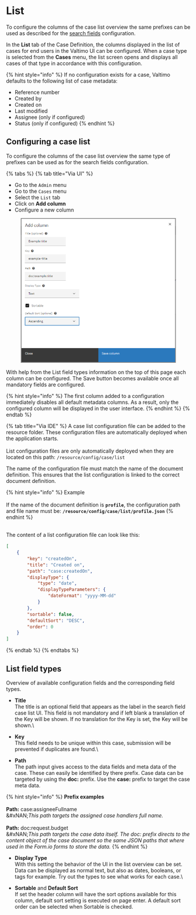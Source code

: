 # List

To configure the columns of the case list overview the same prefixes can be used as described for the [search fields](search-fields.md) configuration.

In the **List** tab of the Case Definition, the columns displayed in the list of cases for end users in the Valtimo UI can be configured. When a case type is selected from the **Cases** menu, the list screen opens and displays all cases of that type in accordance with this configuration.

{% hint style="info" %}
If no configuration exists for a case, Valtimo defaults to the following list of case metadata:

* Reference number
* Created by
* Created on
* Last modified
* Assignee (only if configured)
* Status (only if configured)
{% endhint %}

## Configuring a case list

To configure the columns of the case list overview the same type of prefixes can be used as for the search fields configuration.

{% tabs %}
{% tab title="Via UI" %}
* Go to the `Admin` menu
* Go to the `Cases` menu
* Select the `List` tab
* Click on **Add column**
* Configure a new column

<figure><img src="../../.gitbook/assets/image (46).png" alt=""><figcaption></figcaption></figure>

With help from the List field types information on the top of this page each column can be configured. The Save button becomes available once all mandatory fields are configured.

{% hint style="info" %}
The first column added to a configuration immediately disables all default metadata columns. As a result, only the configured column will be displayed in the user interface.
{% endhint %}
{% endtab %}

{% tab title="Via IDE" %}
A case list configuration file can be added to the resource folder. These configuration files are automatically deployed when the application starts.\
\
List configuration files are only automatically deployed when they are located on this path: `/resource/config/case/list`

The name of the configuration file must match the name of the document definition. This ensures that the list configuration is linked to the correct document definition.

{% hint style="info" %}
Example\
\
If the name of the document definition is **`profile`**, the configuration path and file name must be: **`/resource/config/case/list/profile.json`**
{% endhint %}

\
The content of a list configuration file can look like this:

```json
[
    {
        "key": "createdOn",
        "title": "Created on",
        "path": "case:createdOn",
        "displayType": {
            "type": "date",
            "displayTypeParameters": {
                "dateFormat": "yyyy-MM-dd"
            }
        },
        "sortable": false,
        "defaultSort": "DESC",
        "order": 0
    }
]
```
{% endtab %}
{% endtabs %}

## List field types

Overview of available configuration fields and the corresponding field types.

* **Title**\
  The title is an optional field that appears as the label in the search field case list UI. This field is not mandatory and if left blank a translation of the Key will be shown. If no translation for the Key is set, the Key will be shown.\

* **Key**\
  This field needs to be unique within this case, submission will be prevented if duplicates are found.\

* **Path**\
  The path input gives access to the data fields and meta data of the case. These can easily be identified by there prefix. Case data can be targeted by using the **doc:** prefix. Use the **case:** prefix to target the case meta data.

{% hint style="info" %}
**Prefix examples**\
\
**Path:** case:assigneeFullname\
&#xNAN;_&#x54;his path targets the assigned case handlers full name._\
\
**Path:** doc:request.budget\
&#xNAN;_&#x54;his path targets the case data itself. The doc: prefix directs to the content object of the case document so the same JSON paths that where used in the Form.io forms to store the data._
{% endhint %}

* **Display Type**\
  With this setting the behavior of the UI in the list overview can be set. Data can be displayed as normal text, but also as dates, booleans, or tags for example. Try out the types to see what works for each case.\

* **Sortable** and **Default Sort**\
  If set the header column will have the sort options available for this column, default sort setting is executed on page enter. A default sort order can be selected when Sortable is checked.

